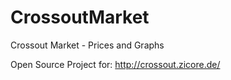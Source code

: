 # CrossoutMarket
Crossout Market - Prices and Graphs

Open Source Project for: http://crossout.zicore.de/

